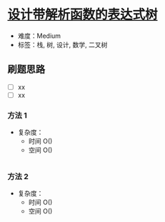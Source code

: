 # [设计带解析函数的表达式树](https://leetcode-cn.com/problems/design-an-expression-tree-with-evaluate-function/)

- 难度：Medium
- 标签：栈, 树, 设计, 数学, 二叉树

## 刷题思路

- [ ] xx
- [ ] xx

### 方法 1

- 复杂度：
    - 时间 O()
    - 空间 O()

``` js

```

### 方法 2

- 复杂度：
    - 时间 O()
    - 空间 O()

``` js

```
